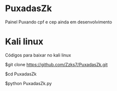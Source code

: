 # PuxadasZk
Painel Puxando cpf e cep ainda em desenvolvimento

# Kali linux
Códigos para baixar no kali linux

$git clone https://github.com/Zzks7/PuxadasZk.git

$cd PuxadasZk

$python PuxadasZk.py

